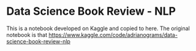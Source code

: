 # Data Science Book Review - NLP
This is a notebook developed on Kaggle and copied to here.
The original notebook is that https://www.kaggle.com/code/adrianograms/data-science-book-review-nlp
